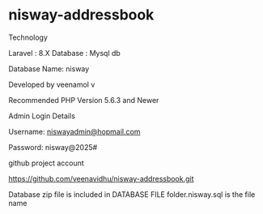 # nisway-addressbook

 Technology

Laravel : 8.X
Database : Mysql db

Database Name: nisway

Developed by veenamol v

Recommended PHP Version 5.6.3 and Newer

Admin Login Details

Username: niswayadmin@hopmail.com


Password: nisway@2025#


github project account

https://github.com/veenavidhu/nisway-addressbook.git

Database zip file is included in DATABASE FILE folder.nisway.sql is the file name
